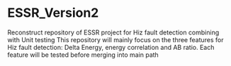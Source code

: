 # ESSR_Version2
Reconstruct repository of ESSR project for Hiz fault detection combining with Unit testing
This repository  will mainly focus on the three features for Hiz fault detection: Delta Energy, energy correlation and AB ratio. Each feature will be tested before merging into main path

